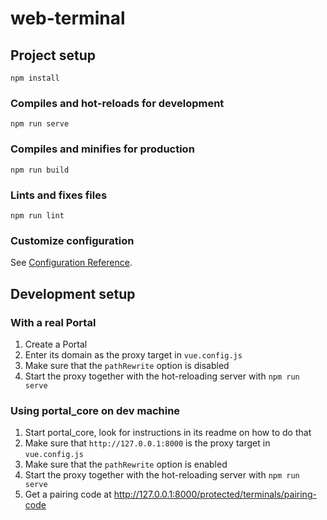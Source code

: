 # web-terminal


## Project setup
```
npm install
```

### Compiles and hot-reloads for development
```
npm run serve
```

### Compiles and minifies for production
```
npm run build
```

### Lints and fixes files
```
npm run lint
```

### Customize configuration
See [Configuration Reference](https://cli.vuejs.org/config/).


## Development setup

### With a real Portal

1. Create a Portal
2. Enter its domain as the proxy target in `vue.config.js`
3. Make sure that the `pathRewrite` option is disabled
4. Start the proxy together with the hot-reloading server with `npm run serve`

### Using portal_core on dev machine

1. Start portal_core, look for instructions in its readme on how to do that
2. Make sure that `http://127.0.0.1:8000` is the proxy target in `vue.config.js`
3. Make sure that the `pathRewrite` option is enabled
4. Start the proxy together with the hot-reloading server with `npm run serve`
5. Get a pairing code at http://127.0.0.1:8000/protected/terminals/pairing-code
